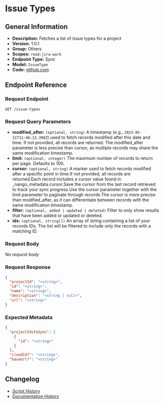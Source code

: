 <!-- BEGIN GENERATED CONTENT -->
# Issue Types

## General Information

- **Description:** Fetches a list of issue types for a project
- **Version:** 1.0.1
- **Group:** Others
- **Scopes:** `read:jira-work`
- **Endpoint Type:** Sync
- **Model:** `IssueType`
- **Code:** [github.com](https://github.com/NangoHQ/integration-templates/tree/main/integrations/jira/syncs/issue-types.ts)


## Endpoint Reference

### Request Endpoint

`GET /issue-types`

### Request Query Parameters

- **modified_after:** `(optional, string)` A timestamp (e.g., `2023-05-31T11:46:13.390Z`) used to fetch records modified after this date and time. If not provided, all records are returned. The modified_after parameter is less precise than cursor, as multiple records may share the same modification timestamp.
- **limit:** `(optional, integer)` The maximum number of records to return per page. Defaults to 100.
- **cursor:** `(optional, string)` A marker used to fetch records modified after a specific point in time.If not provided, all records are returned.Each record includes a cursor value found in _nango_metadata.cursor.Save the cursor from the last record retrieved to track your sync progress.Use the cursor parameter together with the limit parameter to paginate through records.The cursor is more precise than modified_after, as it can differentiate between records with the same modification timestamp.
- **filter:** `(optional, added | updated | deleted)` Filter to only show results that have been added or updated or deleted.
- **ids:** `(optional, string[])` An array of string containing a list of your records IDs. The list will be filtered to include only the records with a matching ID.

### Request Body

_No request body_

### Request Response

```json
{
  "projectId": "<string>",
  "id": "<string>",
  "name": "<string>",
  "description": "<string | null>",
  "url": "<string>"
}
```

### Expected Metadata

```json
{
  "projectIdsToSync": [
    {
      "id": "<string>"
    }
  ],
  "cloudId?": "<string>",
  "baseUrl?": "<string>"
}
```

## Changelog

- [Script History](https://github.com/NangoHQ/integration-templates/commits/main/integrations/jira/syncs/issue-types.ts)
- [Documentation History](https://github.com/NangoHQ/integration-templates/commits/main/integrations/jira/syncs/issue-types.md)

<!-- END  GENERATED CONTENT -->


